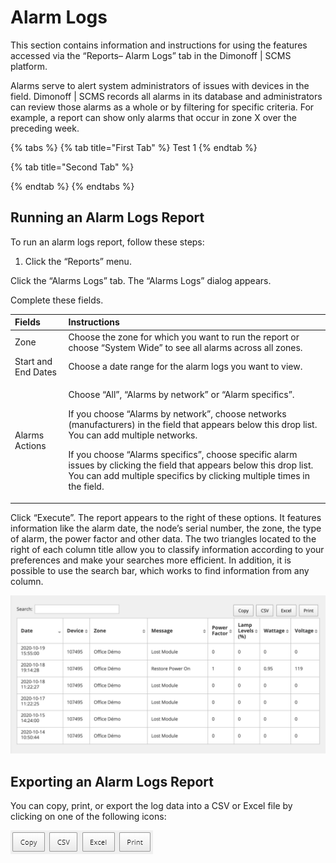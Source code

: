 # Alarm Logs

This section contains information and instructions for using the features accessed via the “Reports– Alarm Logs” tab in the Dimonoff \| SCMS platform.

Alarms serve to alert system administrators of issues with devices in the field. Dimonoff \| SCMS records all alarms in its database and administrators can review those alarms as a whole or by filtering for specific criteria. For example, a report can show only alarms that occur in zone X over the preceding week.

{% tabs %}
{% tab title="First Tab" %}
Test 1
{% endtab %}

{% tab title="Second Tab" %}

{% endtab %}
{% endtabs %}

## Running an Alarm Logs Report

To run an alarm logs report, follow these steps:

1. Click the “Reports” menu.

Click the “Alarms Logs” tab. The “Alarms Logs” dialog appears.

Complete these fields.

<table>
  <thead>
    <tr>
      <th style="text-align:left"><b>Fields</b>
      </th>
      <th style="text-align:left"><b>Instructions</b>
      </th>
    </tr>
  </thead>
  <tbody>
    <tr>
      <td style="text-align:left">Zone</td>
      <td style="text-align:left">Choose the zone for which you want to run the report or choose &#x201C;System
        Wide&#x201D; to see all alarms across all zones.</td>
    </tr>
    <tr>
      <td style="text-align:left">Start and End Dates</td>
      <td style="text-align:left">Choose a date range for the alarm logs you want to view.</td>
    </tr>
    <tr>
      <td style="text-align:left">Alarms Actions</td>
      <td style="text-align:left">
        <p>Choose &#x201C;All&#x201D;, &#x201C;Alarms by network&#x201D; or &#x201C;Alarm
          specifics&#x201D;.</p>
        <p>If you choose &#x201C;Alarms by network&#x201D;, choose networks (manufacturers)
          in the field that appears below this drop list. You can add multiple networks.</p>
        <p>If you choose &#x201C;Alarms specifics&#x201D;, choose specific alarm
          issues by clicking the field that appears below this drop list. You can
          add multiple specifics by clicking multiple times in the field.</p>
      </td>
    </tr>
  </tbody>
</table>

Click “Execute”. The report appears to the right of these options. It features information like the alarm date, the node’s serial number, the zone, the type of alarm, the power factor and other data. The two triangles located to the right of each column title allow you to classify information according to your preferences and make your searches more efficient. In addition, it is possible to use the search bar, which works to find information from any column.

![](.gitbook/assets/0%20%282%29.png)

## Exporting an Alarm Logs Report

You can copy, print, or export the log data into a CSV or Excel file by clicking on one of the following icons:

![](.gitbook/assets/1.png)

